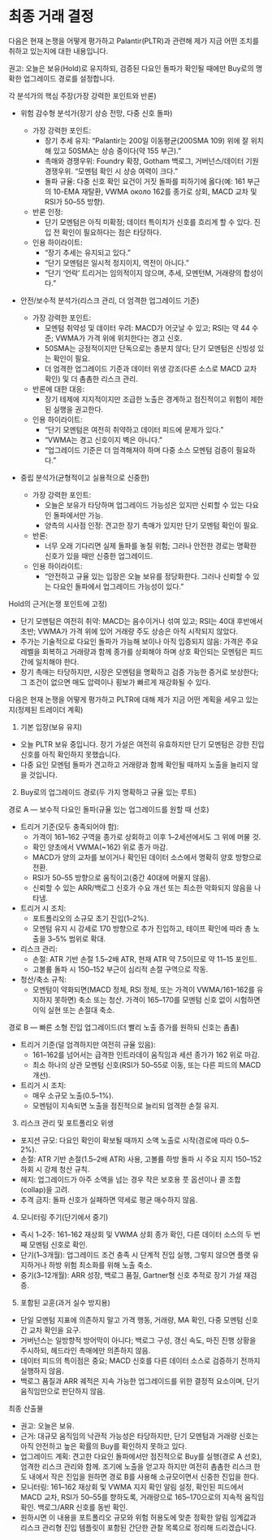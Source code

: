 # 최종 거래 결정

다음은 현재 논쟁을 어떻게 평가하고 Palantir(PLTR)과 관련해 제가 지금 어떤 조치를 취하고 있는지에 대한 내용입니다.

권고: 오늘은 보유(Hold)로 유지하되, 검증된 다요인 돌파가 확인될 때에만 Buy로의 명확한 업그레이드 경로를 설정합니다.

각 분석가의 핵심 주장(가장 강력한 포인트와 반론)

- 위험 감수형 분석가(장기 상승 전망, 다중 신호 돌파)
  - 가장 강력한 포인트:
    - 장기 추세 유지: “Palantir는 200일 이동평균(200SMA 109) 위에 잘 위치해 있고 50SMA는 상승 중이다(약 155 부근).”
    - 촉매와 경쟁우위: Foundry 확장, Gotham 백로그, 거버넌스/데이터 기원 경쟁우위. “모멘텀 확인 시 상승 여력이 크다.”
    - 돌파 규율: 다중 신호 확인 요건이 거짓 돌파를 피하기에 옳다(예: 161 부근의 10-EMA 재탈환, VWMA около 162를 종가로 상회, MACD 교차 및 RSI가 50–55 방향).
  - 반론 인정:
    - 단기 모멘텀은 아직 미확정; 데이터 특이치가 신호를 흐리게 할 수 있다. 진입 전 확인이 필요하다는 점은 타당하다.
  - 인용 하이라이트:
    - “장기 추세는 유지되고 있다.”
    - “단기 모멘텀은 일시적 정지이지, 역전이 아니다.”
    - “단기 ‘언락’ 트리거는 임의적이지 않으며, 추세, 모멘턴M, 거래량의 합성이다.”

- 안전/보수적 분석가(리스크 관리, 더 엄격한 업그레이드 기준)
  - 가장 강력한 포인트:
    - 모멘텀 취약성 및 데이터 우려: MACD가 어긋날 수 있고; RSI는 약 44 수준; VWMA가 가격 위에 위치한다는 경고 신호.
    - 50SMA는 긍정적이지만 단독으로는 충분치 않다; 단기 모멘텀은 신빙성 있는 확인이 필요.
    - 더 엄격한 업그레이드 기준과 데이터 위생 강조(다른 소스로 MACD 교차 확인) 및 더 촘촘한 리스크 관리.
  - 반론에 대한 대응:
    - 장기 테제에 지지적이지만 조급한 노출은 경계하고 점진적이고 위험이 제한된 실행을 권고한다.
  - 인용 하이라이트:
    - “단기 모멘텀은 여전히 취약하고 데이터 피드에 문제가 있다.”
    - “VWMA는 경고 신호이지 벽은 아니다.”
    - “업그레이드 기준은 더 엄격해져야 하며 다중 소스 모멘텀 검증이 필요하다.”

- 중립 분석가(균형적이고 실용적으로 신중한)
  - 가장 강력한 포인트:
    - 오늘은 보유가 타당하며 업그레이드 가능성은 있지만 신뢰할 수 있는 다요인 돌파에서만 가능.
    - 양측의 시사점 인정: 견고한 장기 촉매가 있지만 단기 모멘텀 확인이 필요.
  - 반론:
    - 너무 오래 기다리면 실제 돌파를 놓칠 위험; 그러나 안전한 경로는 명확한 신호가 있을 때만 신중한 업그레이드.
  - 인용 하이라이트:
    - “안전하고 규율 있는 입장은 오늘 보유를 정당화한다. 그러나 신뢰할 수 있는 다요인 돌파에서 업그레이드 가능성이 있다.”

 Hold의 근거(논쟁 포인트에 고정)

- 단기 모멘텀은 여전히 취약: MACD는 음수이거나 섞여 있고; RSI는 40대 후반에서 초반; VWMA가 가격 위에 있어 거래량 주도 상승은 아직 시작되지 않았다.
- 주가는 기술적으로 다요인 돌파가 가능해 보이나 아직 입증되지 않음: 가격은 주요 레벨을 회복하고 거래량과 함께 종가를 상회해야 하며 상호 확인되는 모멘텀은 피드 간에 일치해야 한다.
- 장기 촉매는 타당하지만, 시장은 모멘텀을 명확하고 검증 가능한 증거로 보상한다; 그 조건이 없으면 매도 압력이나 횡보가 빠르게 재강화될 수 있다.

다음은 현재 논쟁을 어떻게 평가하고 PLTR에 대해 제가 지금 어떤 계획을 세우고 있는지(정제된 트레이더 계획)

1) 기본 입장(보유 유지)
- 오늘 PLTR 보유 중입니다. 장기 가설은 여전히 유효하지만 단기 모멘텀은 강한 진입 신호를 아직 확인하지 못했습니다.
- 다중 요인 모멘텀 돌파가 견고하고 거래량과 함께 확인될 때까지 노출을 늘리지 않을 것입니다.

2) Buy로의 업그레이드 경로(두 가지 명확하고 규율 있는 루트)

경로 A — 보수적 다요인 돌파(규율 있는 업그레이드를 원할 때 선호)
- 트리거 기준(모두 충족되어야 함):
  - 가격이 161–162 구역을 종가로 상회하고 이후 1–2세션에서도 그 위에 머물 것.
  - 확인 양초에서 VWMA(~162) 위로 종가 마감.
  - MACD가 양의 교차를 보이거나 확인된 데이터 소스에서 명확히 양호 방향으로 전환.
  - RSI가 50–55 방향으로 움직이고(중간 40대에 머물지 않음).
  - 신뢰할 수 있는 ARR/백로그 신호가 수요 개선 또는 최소한 악화되지 않음을 나타냄.
- 트리거 시 조치:
  - 포트폴리오의 소규모 초기 진입(1–2%).
  - 모멘텀 유지 시 강세로 170 방향으로 추가 진입하고, 테이프 확인에 따라 총 노출을 3–5% 범위로 확대.
- 리스크 관리:
  - 손절: ATR 기반 손절 1.5–2배 ATR, 현재 ATR 약 7.5이므로 약 11–15 포인트.
  - 고볼륨 돌파 시 150–152 부근이 심리적 손절 구역으로 작동.
- 청산/축소 규칙:
  - 모멘텀이 약화되면(MACD 정체, RSI 정체, 또는 가격이 VWMA/161–162를 유지하지 못하면) 축소 또는 청산.
  가격이 165–170를 모멘텀 신호 없이 시험하면 이익 실현 또는 손절대 축소.

경로 B — 빠른 소형 진입 업그레이드(더 빨리 노출 증가를 원하되 신호는 촘촘)
- 트리거 기준(덜 엄격하지만 여전히 규율 있음):
  - 161–162를 넘어서는 급격한 인트라데이 움직임과 세션 종가가 162 위로 마감.
  - 최소 하나의 상관 모멘텀 신호(RSI가 50–55로 이동, 또는 다른 피드의 MACD 개선).
- 트리거 시 조치:
  - 매우 소규모 노출(0.5–1%).
  - 모멘텀이 지속되면 노출을 점진적으로 늘리되 엄격한 손절 유지.

3) 리스크 관리 및 포트폴리오 위생
- 포지션 규모: 다요인 확인이 확보될 때까지 소액 노출로 시작(경로에 따라 0.5–2%).
- 손절: ATR 기반 손절(1.5–2배 ATR) 사용, 고볼륨 하방 돌파 시 주요 지지 150–152 하회 시 강제 청산 규칙.
- 헤지: 업그레이드가 아주 소액을 넘는 경우 작은 보호용 풋 옵션이나 콜 조합(collар)을 고려.
- 추격 금지: 돌파 신호가 실패하면 약세로 평균 매수하지 않음.

4) 모니터링 주기(단기에서 중기)
- 즉시 1–2주: 161–162 재상회 및 VWMA 상회 종가 확인, 다른 데이터 소스의 두 번째 모멘텀 신호로 확인.
- 단기(1–3개월): 업그레이드 조건 충족 시 단계적 진입 실행, 그렇지 않으면 플랫 유지하거나 하방 위험 최소화를 위해 노출 축소.
- 중기(3–12개월): ARR 성장, 백로그 품질, Gartner형 신호 추적로 장기 가설 재검증.

5) 포함된 교훈(과거 실수 방지용)
- 단일 모멘텀 지표에 의존하지 말고 가격 행동, 거래량, MA 확인, 다중 모멘텀 신호 간 교차 확인을 요구.
- 거버넌스는 일방향적 방어막이 아니다; 백로그 구성, 갱신 속도, 마진 진행 상황을 주시하되, 헤드라인 촉매에만 의존하지 않음.
- 데이터 피드의 특이점은 중요; MACD 신호를 다른 데이터 소스로 검증하기 전까지 실행하지 않음.
- 백로그 품질과 ARR 궤적은 지속 가능한 업그레이드를 위한 결정적 요소이며, 단기 움직임만으로 판단하지 않음.

최종 산출물

- 권고: 오늘은 보유.
- 근거: 대규모 움직임의 낙관적 가능성은 타당하지만, 단기 모멘텀과 거래량 신호는 아직 안전하고 높은 확률의 Buy를 확인하지 못하고 있다.
- 업그레이드 계획: 견고한 다요인 돌파에서만 점진적으로 Buy를 실행(경로 A 선호), 엄격한 리스크 관리와 함께. 조기에 노출을 얻고자 하지만 여전히 촘촘한 리스크 한도 내에서 작은 진입을 원하면 경로 B를 사용해 소규모이면서 신중한 진입을 한다.
- 모니터링: 161–162 재상회 및 VWMA 지지 확인 알림 설정, 확인된 피드에서 MACD 교차, RSI가 50–55를 향하도록, 거래량으로 165–170으로의 지속적 움직임 확인. 백로그/ARR 신호를 동반 확인.
- 원하시면 이 내용을 포트폴리오 규모와 위험 허용도에 맞춘 정확한 알림 임계값과 리스크 관리형 진입 템플릿이 포함된 간단한 관찰 목록으로 정리해 드리겠습니다.
